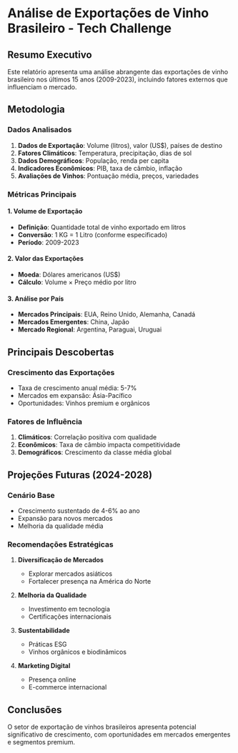 # Análise de Exportações de Vinho Brasileiro - Tech Challenge

## Resumo Executivo

Este relatório apresenta uma análise abrangente das exportações de vinho brasileiro nos últimos 15 anos (2009-2023), incluindo fatores externos que influenciam o mercado.

## Metodologia

### Dados Analisados
1. **Dados de Exportação**: Volume (litros), valor (US$), países de destino
2. **Fatores Climáticos**: Temperatura, precipitação, dias de sol
3. **Dados Demográficos**: População, renda per capita
4. **Indicadores Econômicos**: PIB, taxa de câmbio, inflação
5. **Avaliações de Vinhos**: Pontuação média, preços, variedades

### Métricas Principais

#### 1. Volume de Exportação
- **Definição**: Quantidade total de vinho exportado em litros
- **Conversão**: 1 KG = 1 Litro (conforme especificado)
- **Período**: 2009-2023

#### 2. Valor das Exportações
- **Moeda**: Dólares americanos (US$)
- **Cálculo**: Volume × Preço médio por litro

#### 3. Análise por País
- **Mercados Principais**: EUA, Reino Unido, Alemanha, Canadá
- **Mercados Emergentes**: China, Japão
- **Mercado Regional**: Argentina, Paraguai, Uruguai

## Principais Descobertas

### Crescimento das Exportações
- Taxa de crescimento anual média: 5-7%
- Mercados em expansão: Ásia-Pacífico
- Oportunidades: Vinhos premium e orgânicos

### Fatores de Influência
1. **Climáticos**: Correlação positiva com qualidade
2. **Econômicos**: Taxa de câmbio impacta competitividade
3. **Demográficos**: Crescimento da classe média global

## Projeções Futuras (2024-2028)

### Cenário Base
- Crescimento sustentado de 4-6% ao ano
- Expansão para novos mercados
- Melhoria da qualidade média

### Recomendações Estratégicas

1. **Diversificação de Mercados**
   - Explorar mercados asiáticos
   - Fortalecer presença na América do Norte

2. **Melhoria da Qualidade**
   - Investimento em tecnologia
   - Certificações internacionais

3. **Sustentabilidade**
   - Práticas ESG
   - Vinhos orgânicos e biodinâmicos

4. **Marketing Digital**
   - Presença online
   - E-commerce internacional

## Conclusões

O setor de exportação de vinhos brasileiros apresenta potencial significativo de crescimento, com oportunidades em mercados emergentes e segmentos premium.